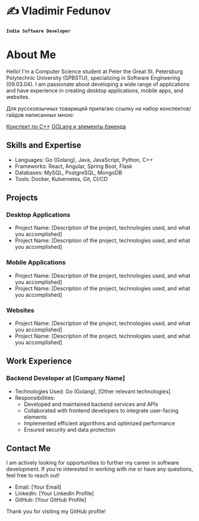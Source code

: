 # ✍ Vladimir Fedunov 

**` Indie Software Developer `**

# About Me

Hello! I'm a Computer Science student at Peter the Great St. Petersburg Polytechnic University (SPBSTU), specializing in Software Engineering (09.03.04). I am passionate about developing a wide range of applications and have experience in creating desktop applications, mobile apps, and websites.

Для русскоязычных товарищей прилагаю ссылку на набор конспектов/гайдов написанных мною:

<a href="https://carbonated-sceptre-6c8.notion.site/C-dbf8ca9676ec4315a4c12bce48fa7175?pvs=74">Конспект по C++</a>
<a href="https://carbonated-sceptre-6c8.notion.site/Go-72ce11c912f647558304f8b64ea67f23">GOLang и элементы бэкенда</a>

## Skills and Expertise

- Languages: Go (Golang), Java, JavaScript, Python, C++
- Frameworks: React, Angular, Spring Boot, Flask
- Databases: MySQL, PostgreSQL, MongoDB
- Tools: Docker, Kubernetes, Git, CI/CD

## Projects

### Desktop Applications
- Project Name: [Description of the project, technologies used, and what you accomplished]
- Project Name: [Description of the project, technologies used, and what you accomplished]

### Mobile Applications
- Project Name: [Description of the project, technologies used, and what you accomplished]
- Project Name: [Description of the project, technologies used, and what you accomplished]

### Websites
- Project Name: [Description of the project, technologies used, and what you accomplished]
- Project Name: [Description of the project, technologies used, and what you accomplished]

## Work Experience

### Backend Developer at [Company Name]
- Technologies Used: Go (Golang), [Other relevant technologies]
- Responsibilities:
  - Developed and maintained backend services and APIs
  - Collaborated with frontend developers to integrate user-facing elements
  - Implemented efficient algorithms and optimized performance
  - Ensured security and data protection

## Contact Me

I am actively looking for opportunities to further my career in software development. If you're interested in working with me or have any questions, feel free to reach out!

- Email: [Your Email]
- LinkedIn: [Your LinkedIn Profile]
- GitHub: [Your GitHub Profile]

Thank you for visiting my GitHub profile!
